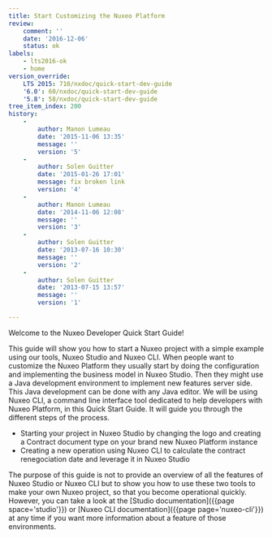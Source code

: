 ```yaml
---
title: Start Customizing the Nuxeo Platform
review:
    comment: ''
    date: '2016-12-06'
    status: ok
labels:
    - lts2016-ok
    - home
version_override:
    LTS 2015: 710/nxdoc/quick-start-dev-guide
    '6.0': 60/nxdoc/quick-start-dev-guide
    '5.8': 58/nxdoc/quick-start-dev-guide
tree_item_index: 200
history:
    -
        author: Manon Lumeau
        date: '2015-11-06 13:35'
        message: ''
        version: '5'
    -
        author: Solen Guitter
        date: '2015-01-26 17:01'
        message: fix broken link
        version: '4'
    -
        author: Manon Lumeau
        date: '2014-11-06 12:08'
        message: ''
        version: '3'
    -
        author: Solen Guitter
        date: '2013-07-16 10:30'
        message: ''
        version: '2'
    -
        author: Solen Guitter
        date: '2013-07-15 13:57'
        message: ''
        version: '1'

---
```

Welcome to the Nuxeo Developer Quick Start Guide!

This guide will show you how to start a Nuxeo project with a simple example using our tools, Nuxeo Studio and Nuxeo CLI. When people want to customize the Nuxeo Platform they usually start by doing the configuration and implementing the business model in Nuxeo Studio. Then they might use a Java development environment to implement new features server side. This Java development can be done with any Java editor. We will be using Nuxeo CLI, a command line interface tool dedicated to help developers with Nuxeo Platform, in this Quick Start Guide. It will guide you through the different steps of the process.

*   Starting your project in Nuxeo Studio by changing the logo and creating a Contract document type on your brand new Nuxeo Platform instance
*   Creating a new operation using Nuxeo CLI to calculate the contract renegociation date and leverage it in Nuxeo Studio

The purpose of this guide is not to provide an overview of all the features of Nuxeo Studio or Nuxeo CLI but to show you how to use these two tools to make your own Nuxeo project, so that you become operational quickly. However, you can take a look at the [Studio documentation]({{page space='studio'}}) or [Nuxeo CLI documentation]({{page page='nuxeo-cli'}}) at any time if you want more information about a feature of those environments.
